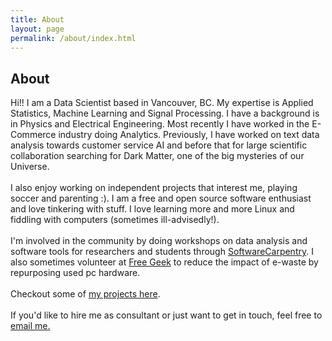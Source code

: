```yaml
---
title: About
layout: page
permalink: /about/index.html
---
```

<!-- ![Profile Image]({{ site.url }}/{{ site.picture }}) -->

<h2> About </h2>

<p>
Hi!! I am a Data Scientist based in Vancouver, BC. My expertise is Applied Statistics, Machine Learning and Signal Processing. I have a background is in Physics and Electrical Engineering. Most recently I have worked in the E-Commerce industry doing Analytics. Previously, I have worked on text data analysis towards customer service AI and before that for large scientific collaboration searching for Dark Matter, one of the big mysteries of our Universe. 
<br><br>
I also enjoy working on independent projects that interest me, playing soccer and parenting :). I am a free and open source software enthusiast and love tinkering with stuff. I love learning more and more Linux and fiddling with computers (sometimes ill-advisedly!). 
<br><br>
I'm involved in the community by doing workshops on data analysis and software tools for researchers and students through <a href="http://software-carpentry.org/">SoftwareCarpentry</a>. I also sometimes volunteer at <a href="https://www.freegeekvancouver.org">Free Geek</a> to reduce the impact of e-waste by repurposing used pc hardware. 
<br><br>
Checkout some of <a href="http://kpdir.github.io/projects/"> my projects here</a>.
<br><br>
If you'd like to hire me as consultant or just want to get in touch, feel free to <a class="link"  href="mailto:kedarpage@gmail.com" target="_blank"> email me.</a>